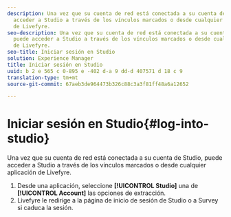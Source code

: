 ```yaml
---
description: Una vez que su cuenta de red está conectada a su cuenta de Studio, puede
  acceder a Studio a través de los vínculos marcados o desde cualquier aplicación
  de Livefyre.
seo-description: Una vez que su cuenta de red está conectada a su cuenta de Studio,
  puede acceder a Studio a través de los vínculos marcados o desde cualquier aplicación
  de Livefyre.
seo-title: Iniciar sesión en Studio
solution: Experience Manager
title: Iniciar sesión en Studio
uuid: b 2 e 565 c 0-895 e -402 d-a 9 dd-d 407571 d 18 c 9
translation-type: tm+mt
source-git-commit: 67aeb3de964473b326c88c3a3f81ff48a6a12652

---
```



# Iniciar sesión en Studio{#log-into-studio}

Una vez que su cuenta de red está conectada a su cuenta de Studio, puede acceder a Studio a través de los vínculos marcados o desde cualquier aplicación de Livefyre.

1. Desde una aplicación, seleccione **[!UICONTROL Studio]** una de **[!UICONTROL Account]** las opciones de extracción.
1. Livefyre le redirige a la página de inicio de sesión de Studio o a Survey si caduca la sesión.
